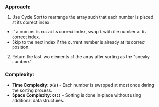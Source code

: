 ### Approach:
1. Use Cycle Sort to rearrange the array such that each number is placed at its correct index.
- If a number is not at its correct index, swap it with the number at its correct index.
- Skip to the next index if the current number is already at its correct position.
2. Return the last two elements of the array after sorting as the "sneaky numbers".
​
### Complexity:
- **Time Complexity: `O(n)`** - Each number is swapped at most once during the sorting process.
- **Space Complexity: `O(1)`** - Sorting is done in-place without using additional data structures.